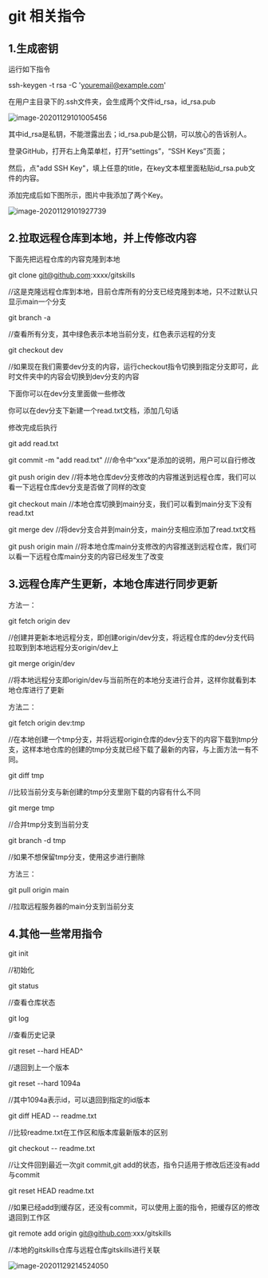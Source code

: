 # git 相关指令

## 1.生成密钥

运行如下指令

ssh-keygen -t rsa -C 'youremail@example.com'

在用户主目录下的.ssh文件夹，会生成两个文件id_rsa，id_rsa.pub

![image-20201129101005456](/home/zk/.config/Typora/typora-user-images/image-20201129101005456.png)

其中id_rsa是私钥，不能泄露出去；id_rsa.pub是公钥，可以放心的告诉别人。

登录GitHub，打开右上角菜单栏，打开“settings”，“SSH Keys”页面；

然后，点"add SSH Key"，填上任意的title，在key文本框里面粘贴id_rsa.pub文件的内容。

添加完成后如下图所示，图片中我添加了两个Key。

![image-20201129101927739](/home/zk/.config/Typora/typora-user-images/image-20201129101927739.png)

## 2.拉取远程仓库到本地，并上传修改内容

下面先把远程仓库的内容克隆到本地

git clone git@github.com:xxxx/gitskills   

//这是克隆远程仓库到本地，目前仓库所有的分支已经克隆到本地，只不过默认只显示main一个分支

git branch -a

//查看所有分支，其中绿色表示本地当前分支，红色表示远程的分支

git checkout dev

//如果现在我们需要dev分支的内容，运行checkout指令切换到指定分支即可，此时文件夹中的内容会切换到dev分支的内容

下面你可以在dev分支里面做一些修改

你可以在dev分支下新建一个read.txt文档，添加几句话

修改完成后执行

git add read.txt

git commit -m "add read.txt" ///命令中“xxx”是添加的说明，用户可以自行修改

git push origin dev  //将本地仓库dev分支修改的内容推送到远程仓库，我们可以看一下远程仓库dev分支是否做了同样的改变

git checkout main //本地仓库切换到main分支，我们可以看到main分支下没有read.txt

git merge dev  //将dev分支合并到main分支，main分支相应添加了read.txt文档

git push origin main //将本地仓库main分支修改的内容推送到远程仓库，我们可以看一下远程仓库main分支的内容已经发生了改变

## 3.远程仓库产生更新，本地仓库进行同步更新

方法一：

git fetch origin dev

//创建并更新本地远程分支，即创建origin/dev分支，将远程仓库的dev分支代码拉取到到本地远程分支origin/dev上

git merge origin/dev

//将本地远程分支即origin/dev与当前所在的本地分支进行合并，这样你就看到本地仓库进行了更新

方法二：

git fetch origin dev:tmp

//在本地创建一个tmp分支，并将远程origin仓库的dev分支下的内容下载到tmp分支，这样本地仓库的创建的tmp分支就已经下载了最新的内容，与上面方法一有不同。

git diff tmp

//比较当前分支与新创建的tmp分支里刚下载的内容有什么不同

git merge tmp

//合并tmp分支到当前分支

git branch -d tmp

//如果不想保留tmp分支，使用这步进行删除

方法三：

git pull origin main

//拉取远程服务器的main分支到当前分支

## 4.其他一些常用指令

git init

//初始化

git status

//查看仓库状态

git log

//查看历史记录

git reset --hard HEAD^ 

//退回到上一个版本

git reset --hard 1094a 

//其中1094a表示id，可以退回到指定的id版本

git diff HEAD -- readme.txt

//比较readme.txt在工作区和版本库最新版本的区别

git checkout -- readme.txt

//让文件回到最近一次git commit,git add的状态，指令只适用于修改后还没有add与commit

git reset HEAD readme.txt

//如果已经add到缓存区，还没有commit，可以使用上面的指令，把缓存区的修改退回到工作区

git remote add origin git@github.com:xxx/gitskills

//本地的gitskills仓库与远程仓库gitskills进行关联

![image-20201129214524050](/home/zk/.config/Typora/typora-user-images/image-20201129214524050.png)